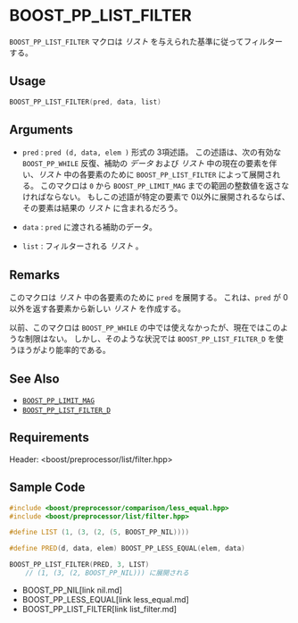# BOOST_PP_LIST_FILTER

`BOOST_PP_LIST_FILTER` マクロは *リスト* を与えられた基準に従ってフィルターする。

## Usage

```cpp
BOOST_PP_LIST_FILTER(pred, data, list)
```

## Arguments

- `pred` :
	`pred (d, data, elem )` 形式の 3項述語。
	この述語は、次の有効な `BOOST_PP_WHILE` 反復、補助の *データ* および *リスト* 中の現在の要素を伴い、*リスト* 中の各要素のために `BOOST_PP_LIST_FILTER` によって展開される。
	このマクロは `0` から `BOOST_PP_LIMIT_MAG` までの範囲の整数値を返さなければならない。
	もしこの述語が特定の要素で 0以外に展開されるならば、その要素は結果の *リスト* に含まれるだろう。

- `data` :
	`pred` に渡される補助のデータ。

- `list` :
	フィルターされる *リスト* 。

## Remarks

このマクロは *リスト* 中の各要素のために `pred` を展開する。
これは、`pred` が 0以外を返す各要素から新しい *リスト* を作成する。

以前、このマクロは `BOOST_PP_WHILE` の中では使えなかったが、現在ではこのような制限はない。
しかし、そのような状況では `BOOST_PP_LIST_FILTER_D` を使うほうがより能率的である。

## See Also

- [`BOOST_PP_LIMIT_MAG`](limit_mag.md)
- [`BOOST_PP_LIST_FILTER_D`](list_filter_d.md)

## Requirements

Header: &lt;boost/preprocessor/list/filter.hpp&gt;

## Sample Code

```cpp
#include <boost/preprocessor/comparison/less_equal.hpp>
#include <boost/preprocessor/list/filter.hpp>

#define LIST (1, (3, (2, (5, BOOST_PP_NIL))))

#define PRED(d, data, elem) BOOST_PP_LESS_EQUAL(elem, data)

BOOST_PP_LIST_FILTER(PRED, 3, LIST)
	// (1, (3, (2, BOOST_PP_NIL))) に展開される
```
* BOOST_PP_NIL[link nil.md]
* BOOST_PP_LESS_EQUAL[link less_equal.md]
* BOOST_PP_LIST_FILTER[link list_filter.md]

